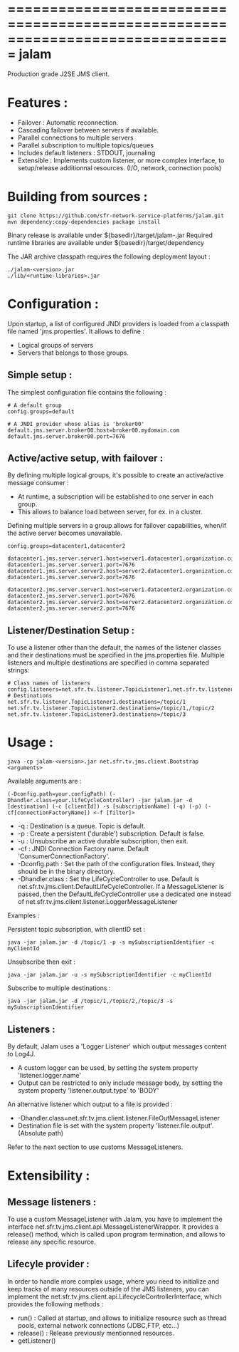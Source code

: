 ===============================================================================
    jalam
===============================================================================

Production grade J2SE JMS client.

Features : 
===============================================================================

 - Failover : Automatic reconnection.
 - Cascading failover between servers if available.
 - Parallel connections to multiple servers
 - Parallel subscription to multiple topics/queues
 - Includes default listeners : STDOUT, journaling
 - Extensible : Implements custom listener, or more complex interface, to setup/release
    additionnal resources. (I/O, network, connection pools)

Building from sources :
===============================================================================

    git clone https://github.com/sfr-network-service-platforms/jalam.git
    mvn dependency:copy-dependencies package install

Binary release is available under ${basedir}/target/jalam-<version>.jar
Required runtime libraries are available under ${basedir}/target/dependency

The JAR archive classpath requires the following deployment layout :

    ./jalam-<version>.jar
    ./lib/<runtime-libraries>.jar

Configuration :
===============================================================================

Upon startup, a list of configured JNDI providers is loaded from a classpath file named 'jms.properties'.
It allows to define :

 - Logical groups of servers
 - Servers that belongs to those groups.
 
Simple setup :
--------------
 
 The simplest configuration file contains the following :

    # A default group
    config.groups=default

    # A JNDI provider whose alias is 'broker00'
    default.jms.server.broker00.host=broker00.mydomain.com
    default.jms.server.broker00.port=7676

Active/active setup, with failover :
------------------------------------

By defining multiple logical groups, it's possible to create an active/active message consumer :
 - At runtime, a subscription will be established to one server in each group.
 - This allows to balance load between server, for ex. in a cluster.

Defining multiple servers in a group allows for failover capabilities, when/if the active server
becomes unavailable.

    config.groups=datacenter1,datacenter2

    datacenter1.jms.server.server1.host=server1.datacenter1.organization.com
    datacenter1.jms.server.server1.port=7676
    datacenter1.jms.server.server2.host=server2.datacenter1.organization.com
    datacenter1.jms.server.server2.port=7676

    datacenter2.jms.server.server1.host=server1.datacenter2.organization.com
    datacenter2.jms.server.server1.port=7676
    datacenter2.jms.server.server2.host=server2.datacenter2.organization.com
    datacenter2.jms.server.server2.port=7676

Listener/Destination Setup :
----------------------------

To use a listener other than the default, the names of the listener classes and their destinations must be specified in the jms.properties file. Multiple listeners and multiple destinations are specified in comma separated strings:

    # Class names of listeners
    config.listeners=net.sfr.tv.listener.TopicListener1,net.sfr.tv.listener.TopicListener2,net.sfr.tv.listener.TopicListener3
    # Destinations
    net.sfr.tv.listener.TopicListener1.destinations=/topic/1
    net.sfr.tv.listener.TopicListener2.destinations=/topic/1,/topic/2
    net.sfr.tv.listener.TopicListener3.destinations=/topic/3
	
Usage :
===============================================================================

    java -cp jalam-<version>.jar net.sfr.tv.jms.client.Bootstrap <arguments>

Available arguments are : 

    (-Dconfig.path=your.configPath) (-Dhandler.class=your.lifeCycleController) -jar jalam.jar -d [destination] (-c [clientId]) -s [subscriptionName] (-q) (-p) (-cf[connectionFactoryName]) <-f [filter]>

 - -q  : Destination is a queue. Topic is default.
 - -p  : Create a persistent ('durable') subscription. Default is false.
 - -u  : Unsubscribe an active durable subscription, then exit.
 - -cf : JNDI Connection Factory name. Default 'ConsumerConnectionFactory'.
 - -Dconfig.path : Set the path of the configuration files. Instead, they should be in the binary directory. 
 - -Dhandler.class : Set the LifeCycleController to use. Default is net.sfr.tv.jms.client.DefaultLifeCycleController. If a MessageListener is passed, then the DefaultLifeCycleController use a dedicated one instead of net.sfr.tv.jms.client.listener.LoggerMessageListener

                
Examples :

Persistent topic subscription, with clientID set :

    java -jar jalam.jar -d /topic/1 -p -s mySubscriptionIdentifier -c myClientId
Unsubscribe then exit :

    java -jar jalam.jar -u -s mySubscriptionIdentifier -c myClientId
Subscribe to multiple destinations :

    java -jar jalam.jar -d /topic/1,/topic/2,/topic/3 -s mySubscriptionIdentifier

Listeners :
-----------

By default, Jalam uses a 'Logger Listener' which output messages content to Log4J.

 - A custom logger can be used, by setting the system property 'listener.logger.name'
 - Output can be restricted to only include message body, by setting the system property 'listener.output.type' to 'BODY'

An alternative listener which output to a file is provided :

 - -Dhandler.class=net.sfr.tv.jms.client.listener.FileOutMessageListener
 - Destination file is set with the system property 'listener.file.output'. (Absolute path)

Refer to the next section to use customs MessageListeners.
	
Extensibility :
===============================================================================

Message listeners :
-------------------

To use a custom MessageListener with Jalam, you have to implement the interface net.sfr.tv.jms.client.api.MessageListenerWrapper.
It provides a release() method, which is called upon program termination, and allows to release any specific resource.


Lifecyle provider :
-------------------

In order to handle more complex usage, where you need to initialize and keep tracks of many resources outside of the JMS listeners,
you can implement the net.sfr.tv.jms.client.api.LifecycleControllerInterface, which provides the following methods :

 - run() : Called at startup, and allows to initialize resource such as thread pools, external network connections (JDBC,FTP, etc...)
 - release() : Release previously mentionned resources.
 - getListener()

